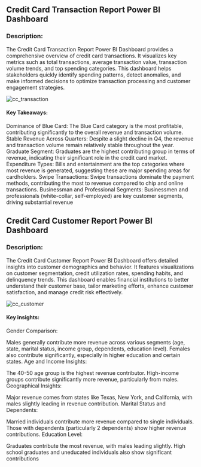 <h2> Credit Card Transaction Report Power BI Dashboard</h2>

<h3>Description:</h3>
The Credit Card Transaction Report Power BI Dashboard provides a comprehensive overview of credit card transactions. It visualizes key metrics such as total transactions, average transaction value, transaction volume trends, and top spending categories. This dashboard helps stakeholders quickly identify spending patterns, detect anomalies, and make informed decisions to optimize transaction processing and customer engagement strategies.
<br>

![cc_transaction](https://github.com/user-attachments/assets/a88849a4-f85e-400d-9e27-8a22aed1e2e0)


<h4>Key Takeaways:</h4>
Dominance of Blue Card: The Blue Card category is the most profitable, contributing significantly to the overall revenue and transaction volume.
Stable Revenue Across Quarters: Despite a slight decline in Q4, the revenue and transaction volume remain relatively stable throughout the year.
Graduate Segment: Graduates are the highest contributing group in terms of revenue, indicating their significant role in the credit card market.
Expenditure Types: Bills and entertainment are the top categories where most revenue is generated, suggesting these are major spending areas for cardholders.
Swipe Transactions: Swipe transactions dominate the payment methods, contributing the most to revenue compared to chip and online transactions.
Businessman and Professional Segments: Businessmen and professionals (white-collar, self-employed) are key customer segments, driving substantial revenue<br>


 <h2> Credit Card Customer Report Power BI Dashboard</h2>

<h3>Description:</h3>
The Credit Card Customer Report Power BI Dashboard offers detailed insights into customer demographics and behavior. It features visualizations on customer segmentation, credit utilization rates, spending habits, and delinquency trends. This dashboard enables financial institutions to better understand their customer base, tailor marketing efforts, enhance customer satisfaction, and manage credit risk effectively.
<br>


![cc_customer](https://github.com/user-attachments/assets/f7a04d7f-46c7-47e8-8fc9-8db43009dbca)


<h4>Key insights:</h4>
Gender Comparison:

Males generally contribute more revenue across various segments (age, state, marital status, income group, dependents, education level).
Females also contribute significantly, especially in higher education and certain states.
Age and Income Insights:

The 40-50 age group is the highest revenue contributor.
High-income groups contribute significantly more revenue, particularly from males.
Geographical Insights:

Major revenue comes from states like Texas, New York, and California, with males slightly leading in revenue contribution.
Marital Status and Dependents:

Married individuals contribute more revenue compared to single individuals.
Those with dependents (particularly 2 dependents) show higher revenue contributions.
Education Level:

Graduates contribute the most revenue, with males leading slightly.
High school graduates and uneducated individuals also show significant contributions<br>



